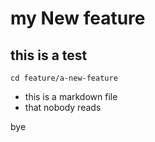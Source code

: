 # my New feature

## this is a test
``` cd feature/a-new-feature ```

- this is a markdown file 
- that nobody reads

bye
